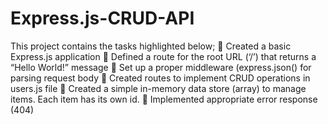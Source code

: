 # Express.js-CRUD-API
This project contains the tasks highlighted below;
	Created a basic Express.js application
	Defined a route for the root URL (‘/’) that returns a “Hello World!” message
	Set up a proper middleware (express.json() for parsing request body
	Created  routes to implement CRUD operations in users.js file
	Created a simple in-memory data store (array) to manage items. Each item has its own id.
	Implemented appropriate error response (404)

